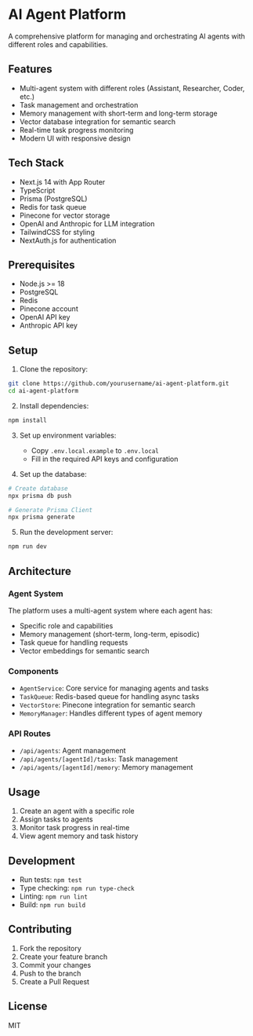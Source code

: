 # AI Agent Platform

A comprehensive platform for managing and orchestrating AI agents with different roles and capabilities.

## Features

- Multi-agent system with different roles (Assistant, Researcher, Coder, etc.)
- Task management and orchestration
- Memory management with short-term and long-term storage
- Vector database integration for semantic search
- Real-time task progress monitoring
- Modern UI with responsive design

## Tech Stack

- Next.js 14 with App Router
- TypeScript
- Prisma (PostgreSQL)
- Redis for task queue
- Pinecone for vector storage
- OpenAI and Anthropic for LLM integration
- TailwindCSS for styling
- NextAuth.js for authentication

## Prerequisites

- Node.js >= 18
- PostgreSQL
- Redis
- Pinecone account
- OpenAI API key
- Anthropic API key

## Setup

1. Clone the repository:
```bash
git clone https://github.com/yourusername/ai-agent-platform.git
cd ai-agent-platform
```

2. Install dependencies:
```bash
npm install
```

3. Set up environment variables:
   - Copy `.env.local.example` to `.env.local`
   - Fill in the required API keys and configuration

4. Set up the database:
```bash
# Create database
npx prisma db push

# Generate Prisma Client
npx prisma generate
```

5. Run the development server:
```bash
npm run dev
```

## Architecture

### Agent System

The platform uses a multi-agent system where each agent has:
- Specific role and capabilities
- Memory management (short-term, long-term, episodic)
- Task queue for handling requests
- Vector embeddings for semantic search

### Components

- `AgentService`: Core service for managing agents and tasks
- `TaskQueue`: Redis-based queue for handling async tasks
- `VectorStore`: Pinecone integration for semantic search
- `MemoryManager`: Handles different types of agent memory

### API Routes

- `/api/agents`: Agent management
- `/api/agents/[agentId]/tasks`: Task management
- `/api/agents/[agentId]/memory`: Memory management

## Usage

1. Create an agent with a specific role
2. Assign tasks to agents
3. Monitor task progress in real-time
4. View agent memory and task history

## Development

- Run tests: `npm test`
- Type checking: `npm run type-check`
- Linting: `npm run lint`
- Build: `npm run build`

## Contributing

1. Fork the repository
2. Create your feature branch
3. Commit your changes
4. Push to the branch
5. Create a Pull Request

## License

MIT 

